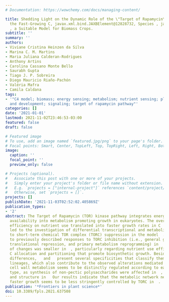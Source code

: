 ```yaml
---
# Documentation: https://wowchemy.com/docs/managing-content/

title: Shedding Light on the Dynamic Role of the \"Target of Rapamycin\" Kinase in
  the Fast-Growing C, javax.xml.bind.JAXBElement@12828732, Species , javax.xml.bind.JAXBElement@174d762f,
  , a Suitable Model for Biomass Crops.
subtitle: ''
summary: ''
authors:
- Viviane Cristina Heinzen da Silva
- Marina C. M. Martins
- Maria Juliana Calderan-Rodrigues
- Anthony Artins
- Carolina Cassano Monte Bello
- Saurabh Gupta
- Tiago J. P. Sobreira
- Diego Mauricio Riaño-Pachón
- Valéria Mafra
- Camila Caldana
tags:
- '"C4 model; biomass; energy sensing; metabolism; nutrient sensing; plant growth
  and development; signaling; target of rapamycin pathway"'
categories: []
date: '2021-01-01'
lastmod: 2021-11-02T23:46:53-03:00
featured: false
draft: false

# Featured image
# To use, add an image named `featured.jpg/png` to your page's folder.
# Focal points: Smart, Center, TopLeft, Top, TopRight, Left, Right, BottomLeft, Bottom, BottomRight.
image:
  caption: ''
  focal_point: ''
  preview_only: false

# Projects (optional).
#   Associate this post with one or more of your projects.
#   Simply enter your project's folder or file name without extension.
#   E.g. `projects = ["internal-project"]` references `content/project/deep-learning/index.md`.
#   Otherwise, set `projects = []`.
projects: []
publishDate: '2021-11-03T02:52:02.405869Z'
publication_types:
- '2'
abstract: The Target of Rapamycin (TOR) kinase pathway integrates energy and nutrient
  availability into metabolism promoting growth in eukaryotes. The overall higher
  efficiency on nutrient use translated into faster growth rates in C  grass plants
  led to the investigation of differential transcriptional and metabolic responses
  to short-term chemical TOR complex (TORC) suppression in the model  . In addition
  to previously described responses to TORC inhibition (i.e., general growth arrest,
  translational repression, and primary metabolism reprogramming) in   (C ), the magnitude
  of changes was smaller in  , particularly regarding nutrient use efficiency and
  C allocation and partitioning that promote biosynthetic growth. Besides photosynthetic
  differences,   and   present several specificities that classify them into distinct
  lineages, which also contribute to the observed alterations mediated by TOR. Indeed,
  cell wall metabolism seems to be distinctly regulated according to each cell wall
  type, as synthesis of non-pectic polysaccharides were affected in  , whilst assembly
  and structure in   Our results indicate that the metabolic network needed to achieve
  faster growth seems to be less stringently controlled by TORC in  .
publication: '*Frontiers in plant science*'
doi: 10.3389/fpls.2021.637508
---
```

